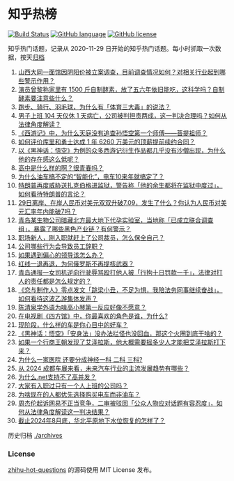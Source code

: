 # 知乎热榜
[![Build Status](https://github.com/ToWeLong/zhihu-hot-questions/workflows/CI/badge.svg)](https://github.com/ToWeLong/zhihu-hot-questions/actions)
[![GitHub language](https://img.shields.io/badge/language-golang-orange.svg)](https://golang.org/)
[![GitHub license](https://img.shields.io/github/license/ToWeLong/zhihu-hot-questions)](https://github.com/ToWeLong/zhihu-hot-questions/blob/main/LICENSE)

知乎热门话题，记录从 2020-11-29 日开始的知乎热门话题。每小时抓取一次数据，按天[归档](./archives)

<!-- BEGIN -->

1. [山西大同一面馆因阴阳价被立案调查，目前调查情况如何？对相关行业起到哪些警示作用？](https://www.zhihu.com/question/665408814)
1. [演员曾黎称家里有 1500 斤自制酵素，放了五六年依旧能吃，这科学吗？自制酵素要注意些什么？](https://www.zhihu.com/question/665628529)
1. [跑步、骑行、羽毛球，为什么有「体育三大毒」的说法？](https://www.zhihu.com/question/660995664)
1. [男子上班 104 天仅休 1 天病亡，公司被判担责两成，这一判决合理吗？如何从法律角度解读？](https://www.zhihu.com/question/665623081)
1. [《西游记》中，为什么天庭没有追查孙悟空第一个师傅——菩提祖师？](https://www.zhihu.com/question/403995759)
1. [如何评价库里和勇士达成 1 年 6260 万美元的顶薪提前续约合同？](https://www.zhihu.com/question/665683565)
1. [以《黑神话：悟空》为例的众多西游记衍生作品都几乎没有沙僧出现，为什么他的存在感这么低呢？](https://www.zhihu.com/question/665595556)
1. [高中是什么样的啊？很青春吗？](https://www.zhihu.com/question/658090236)
1. [为什么油车搞不定的“智能化”，电车10来年就搞定了？](https://www.zhihu.com/question/664612158)
1. [特朗普再度威胁送扎克伯格进监狱，警告称「他的余生都将在监狱中度过」，如何看待特朗普的言论？](https://www.zhihu.com/question/665594726)
1. [29日离岸、在岸人民币对美元双双升破7.09，发生了什么？你认为人民币对美元汇率年内能破7吗？](https://www.zhihu.com/question/665639706)
1. [青岛某生物公司暗藏北方最大地下代孕实验室，当地称「已成立联合调查组」，暴露了哪些黑色产业链？有何警示？](https://www.zhihu.com/question/665407720)
1. [职场新人，刚入职就赶上了公司裁员，怎么保全自己？](https://www.zhihu.com/question/665312086)
1. [公司哪些行为会导致员工辞职？](https://www.zhihu.com/question/660497221)
1. [如果遇到偏心的领导该怎么办？](https://www.zhihu.com/question/665522202)
1. [红线一退再退，为何俄罗斯不再提核武器？](https://www.zhihu.com/question/665595768)
1. [青岛通报一女司机逆向行驶辱骂殴打他人被「行拘十日罚款一千」，法律对打人的责任都是怎么规定的？](https://www.zhihu.com/question/665690853)
1. [《恋与制作人》零点发文「跳梁小丑，不足为惧，我陪法务同事继续奋战」，如何看待这波乙游集体发声？](https://www.zhihu.com/question/665677576)
1. [陈清泉学外语为啥高小琴第一反应好像不愿意？](https://www.zhihu.com/question/533524169)
1. [在电视剧《四方馆》中，你最喜欢的角色是谁，为什么?](https://www.zhihu.com/question/665203634)
1. [现阶段，什么样的车是你心目中的好车？](https://www.zhihu.com/question/653208087)
1. [《黑神话：悟空》「安身法」没办法拦怪也没回血，那这个火圈到底干啥的？](https://www.zhihu.com/question/665496647)
1. [如果一个行商王朝发现了艾泽拉斯，他大概需要摇多少人才能把艾泽拉斯打下来？](https://www.zhihu.com/question/665340417)
1. [为什么一家医院 还要分成神经一科 二科 三科?](https://www.zhihu.com/question/638406982)
1. [从 2024 成都车展来看，未来汽车行业的主流发展趋势有哪些？](https://www.zhihu.com/question/665630881)
1. [为什么.net支持不了高并发？](https://www.zhihu.com/question/665371578)
1. [大家有入职过只有一个人上班的公司吗？](https://www.zhihu.com/question/458895984)
1. [为啥现在的人都优先选择购买电车而非油车？](https://www.zhihu.com/question/665321915)
1. [周杰伦起诉网易不正当竞争，二审被驳回「公众人物应对话题有容忍度」，如何从法律角度解读这一判决结果？](https://www.zhihu.com/question/665607181)
1. [截止2024年8月底，华北平原地下水位恢复的怎样了？](https://www.zhihu.com/question/665404303)

<!-- END -->

历史归档 [./archives](./archives)


### License
[zhihu-hot-questions](https://github.com/towelong/zhihu-hot-questions) 的源码使用 MIT License 发布。